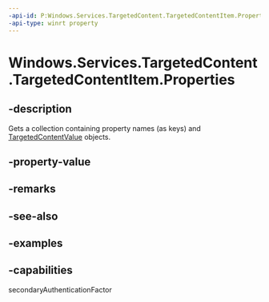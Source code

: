 ```yaml
---
-api-id: P:Windows.Services.TargetedContent.TargetedContentItem.Properties
-api-type: winrt property
---
```


<!-- Property syntax.
public IMapView<TargetedContentValue> Properties { get; }
-->

# Windows.Services.TargetedContent.TargetedContentItem.Properties

## -description

Gets a collection containing property names (as keys) and [TargetedContentValue](targetedcontentvalue.md) objects.

## -property-value

## -remarks

## -see-also

## -examples

## -capabilities

secondaryAuthenticationFactor
